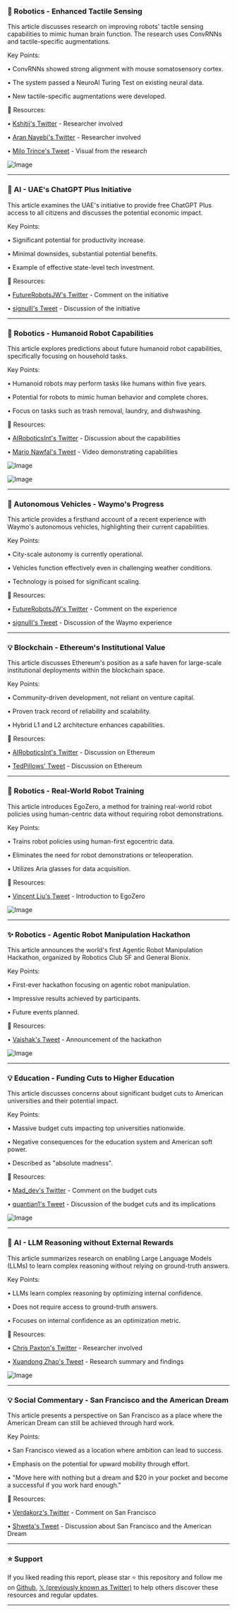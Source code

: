 ### 🤖 Robotics - Enhanced Tactile Sensing

This article discusses research on improving robots' tactile sensing capabilities to mimic human brain function.  The research uses ConvRNNs and tactile-specific augmentations.


Key Points:

• ConvRNNs showed strong alignment with mouse somatosensory cortex.

• The system passed a NeuroAI Turing Test on existing neural data.

• New tactile-specific augmentations were developed.


🔗 Resources:

• [Kshitij's Twitter](https://x.com/kshitijd) - Researcher involved

• [Aran Nayebi's Twitter](https://x.com/aran_nayebi) - Researcher involved

• [Milo Trince's Tweet](https://x.com/Milotrince/status/1927473785457762320/photo/1) - Visual from the research


![Image](https://pbs.twimg.com/media/Gr-6LUcWUAAFPye?format=png&name=small)


---

### 🚀 AI - UAE's ChatGPT Plus Initiative

This article examines the UAE's initiative to provide free ChatGPT Plus access to all citizens and discusses the potential economic impact.


Key Points:

• Significant potential for productivity increase.

• Minimal downsides, substantial potential benefits.

• Example of effective state-level tech investment.


🔗 Resources:

• [FutureRobotsJW's Twitter](https://x.com/FutureRobotsJW) - Comment on the initiative

• [signulll's Tweet](https://x.com/signulll/status/1927367215352848532) - Discussion of the initiative


---

### 🤖 Robotics - Humanoid Robot Capabilities

This article explores predictions about future humanoid robot capabilities, specifically focusing on household tasks.


Key Points:

• Humanoid robots may perform tasks like humans within five years.

• Potential for robots to mimic human behavior and complete chores.

•  Focus on tasks such as trash removal, laundry, and dishwashing.


🔗 Resources:

• [AIRoboticsInt's Twitter](https://x.com/AIRoboticsInt) - Discussion about the capabilities

• [Mario Nawfal's Tweet](https://x.com/MarioNawfal/status/1927529598868394261) - Video demonstrating capabilities

![Image](https://pbs.twimg.com/amplify_video_thumb/1927528879893180416/img/fWHOuI6JXcqe4Qh8.jpg)

![Image](https://pbs.twimg.com/amplify_video_thumb/1927527166016634880/img/pv6VZ4Fan_w-Z0jK?format=jpg&name=240x240)


---

### 🚀 Autonomous Vehicles - Waymo's Progress

This article provides a firsthand account of a recent experience with Waymo's autonomous vehicles, highlighting their current capabilities.


Key Points:

• City-scale autonomy is currently operational.

• Vehicles function effectively even in challenging weather conditions.

• Technology is poised for significant scaling.


🔗 Resources:

• [FutureRobotsJW's Twitter](https://x.com/FutureRobotsJW) - Comment on the experience

• [signulll's Tweet](https://x.com/signulll/status/1927503296790499334) - Discussion of the Waymo experience


---

### 💡 Blockchain - Ethereum's Institutional Value

This article discusses Ethereum's position as a safe haven for large-scale institutional deployments within the blockchain space.


Key Points:

• Community-driven development, not reliant on venture capital.

• Proven track record of reliability and scalability.

•  Hybrid L1 and L2 architecture enhances capabilities.


🔗 Resources:

• [AIRoboticsInt's Twitter](https://x.com/AIRoboticsInt) -  Discussion on Ethereum

• [TedPillows' Tweet](https://x.com/TedPillows/status/1927447339716706370) -  Discussion on Ethereum


---

### 🤖 Robotics - Real-World Robot Training

This article introduces EgoZero, a method for training real-world robot policies using human-centric data without requiring robot demonstrations.


Key Points:

• Trains robot policies using human-first egocentric data.

• Eliminates the need for robot demonstrations or teleoperation.

• Utilizes Aria glasses for data acquisition.


🔗 Resources:

• [Vincent Liu's Tweet](https://x.com/vincentjliu/status/1927392184241635650) -  Introduction to EgoZero

![Image](https://pbs.twimg.com/amplify_video_thumb/1927391940586225665/img/j6KgAO8JF5rfSpGI.jpg)


---

### ✨ Robotics - Agentic Robot Manipulation Hackathon

This article announces the world's first Agentic Robot Manipulation Hackathon, organized by Robotics Club SF and General Bionix.


Key Points:

• First-ever hackathon focusing on agentic robot manipulation.

• Impressive results achieved by participants.

• Future events planned.


🔗 Resources:

• [Vaishak's Tweet](https://x.com/real_vaishak/status/1927435606730350966) -  Announcement of the hackathon


![Image](https://pbs.twimg.com/amplify_video_thumb/1927434719420964865/img/mh0Gl60lnY41v6ta.jpg)


---

### 💡 Education - Funding Cuts to Higher Education

This article discusses concerns about significant budget cuts to American universities and their potential impact.


Key Points:

• Massive budget cuts impacting top universities nationwide.

• Negative consequences for the education system and American soft power.

• Described as "absolute madness".


🔗 Resources:

• [Mad_dev's Twitter](https://x.com/Mad_dev) - Comment on the budget cuts

• [quantian1's Tweet](https://x.com/quantian1/status/1927402952806858856) - Discussion of the budget cuts and its implications

![Image](https://pbs.twimg.com/media/Gr-CxVbXwAE8aLi?format=jpg&name=small)


---

### 🤖 AI - LLM Reasoning without External Rewards

This article summarizes research on enabling Large Language Models (LLMs) to learn complex reasoning without relying on ground-truth answers.


Key Points:

• LLMs learn complex reasoning by optimizing internal confidence.

•  Does not require access to ground-truth answers.

•  Focuses on internal confidence as an optimization metric.


🔗 Resources:

• [Chris Paxton's Twitter](https://x.com/chris_j_paxton) - Researcher involved

• [Xuandong Zhao's Tweet](https://x.com/xuandongzhao/status/1927270931874910259) - Research summary and findings

![Image](https://pbs.twimg.com/media/Gr8HRe9WwAADGCU?format=jpg&name=small)


---

### 💡 Social Commentary - San Francisco and the American Dream

This article presents a perspective on San Francisco as a place where the American Dream can still be achieved through hard work.


Key Points:

•  San Francisco viewed as a location where ambition can lead to success.

•  Emphasis on the potential for upward mobility through effort.

•  "Move here with nothing but a dream and $20 in your pocket and become a successful if you work hard enough."


🔗 Resources:

• [Verdakorz's Twitter](https://x.com/verdakorz) - Comment on San Francisco

• [Shweta's Tweet](https://x.com/shweta_ai/status/1927031977817022571) - Discussion about San Francisco and the American Dream


---

### ⭐️ Support

If you liked reading this report, please star ⭐️ this repository and follow me on [Github](https://github.com/Drix10), [𝕏 (previously known as Twitter)](https://x.com/DRIX_10_) to help others discover these resources and regular updates.

---